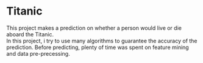# Titanic
This project makes a prediction on whether a person would live or die aboard the Titanic.  
In this project, i try to use many algorithms to guarantee the accuracy of the prediction. Before predicting, plenty of time was spent on feature mining and data pre-precessing.
